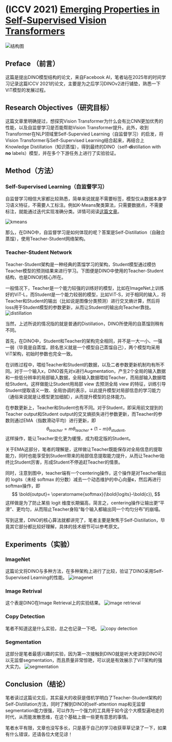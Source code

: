 # (ICCV 2021) [Emerging Properties in Self-Supervised Vision Transformers](https://arxiv.org/abs/2104.14294)
![结构图](images/2025-07-16-Emerging%20Properties%20in%20Self-Supervised%20Vision%20Transformers/main.png)
## Preface （前言）
这篇是提出DINO模型结构的论文，来自Facebook AI，笔者站在2025年的时间学习记录这篇ICCV 2021的论文，主要是为之后学习DINOv2进行铺垫，熟悉一下ViT模型的发展过程。

## Research Objectives（研究目标）
这篇文章里明确提过，想探究Vision Transformer为什么会有比CNN更加优秀的性能，以及自监督学习是否能帮助Vision Transformer提升。此外，收到Transformer在NLP领域里Self-Supervied Learning（自监督学习）的启发，将Vision Transformer与Self-Supervised Learning结合起来，再结合上Knowledge Distillation（知识蒸馏），得到最终的DINO（self-**di**stillation with **no** labels）模型，并在多个下游任务上进行了实验验证。

## Method（方法）
### Self-Supervised Learning（自监督学习）
自监督学习相信大家都比较熟悉，简单来说就是不需要标签，模型仅从数据本身学习语义特征，不需要人工标注。例如K-Means聚类算法，只需要数据点，不需要标注，就能通过迭代实现准确分类。详情可阅读[这篇文章](https://www.cnblogs.com/pinard/p/6164214.html)。

![kmeans](images/2025-07-16-Emerging%20Properties%20in%20Self-Supervised%20Vision%20Transformers/kmeans.png)

那么，在DINO中，自监督学习是如何体现的呢？答案是Self-Distillation（自融合蒸馏），使用Teacher-Student网络架构。

### Teacher-Student Network
Teacher-Student架构是一种经典的蒸馏学习的架构，Student模型通过模仿Teacher模型的预测结果来进行学习。下图便是DINO中使用的Teacher-Student结构，也是DINO的核心所在。

一般情况下，Teacher是一个能力较强的训练好的模型，比如在ImageNet上训练好的ViT-L，而Student是一个能力较弱的模型，比如ViT-S，对于相同的输入，将Teacher和Student的输出（比如说是图像分类预测）进行交叉熵计算，然后将loss用于Student模型的参数更新，从而让Student的输出向Teacher靠拢。
![distillation](images/2025-07-16-Emerging%20Properties%20in%20Self-Supervised%20Vision%20Transformers/distillation.png)


当然，上述所说的情况指的就是普通的Distillation，DINO所使用的自蒸馏则稍有不同。

首先，在DINO中，Student和Teacher的架构完全相同，并不是一大一小、一强一弱（毕竟是自蒸馏，顾名思义就是一个模型自己蒸馏自己），两个模型均采用ViT架构，初始时参数也完全一致。

在训练过程中，喂给Teacher和Student的数据，以及二者参数更新机制均有所不同。对于一个输入x，DINO首先对x进行Augmentation，产生2个全局的输入数据和一些低分辨率的局部输入数据，全局输入数据喂给Teacher，而局部输入数据喂给Student。这样做能让Student用局部 view 去预测全局 view 的特征，训练引导Student提取语义一致、全局协调的表示，以此提升模型对局部信息的学习能力（通俗来说就是让模型更加细腻），从而提升模型的总体能力。

在参数更新上，Teacher和Student也有不同。对于Student，即采用前文提到的Teacher output和Student output的交叉熵损失进行参数更新，而Teacher的参数则通过EMA（指数滑动平均）进行更新，即
$$
\theta_{teacher} = m\theta_{teacher}+(1-m)\theta_{student},
$$
这样操作，能让Teacher变化更为缓慢，成为稳定版的Student。

关于EMA这部分，笔者的理解是，这样做让Teacher既能保存对全局信息的提取能力，同时也能享受到Student带来的局部信息提取能力提升，从而让Teacher始终比Student厉害，形成Student不停追赶Teacher的情景。

同时，注意到图中，teacher端有一个centering操作，这个操作是对Teacher输出的 logits（未经 softmax 的分数）减去一个动态维护的中心向量**c**，然后再进行softmax操作，即
$$
\bold{output}= \operatorname{softmax}(\bold{logits}-\bold{c}),
$$
这样做是为了防止某些 logit 维度长期偏高，简言之，centering操作让输出更“平滑”、更均匀，从而阻止Teacher身陷“每个输入都输出同一个均匀分布”的崩塌。

写到这里，DINO的核心算法就都讲完了，笔者主要是聚焦于Self-Distillation，毕竟其它部分都比较好理解，具体的技术细节可以参考原文。

## Experiments（实验）
### ImageNet
这篇论文将DINO与多种方法，在多种架构上进行了比较，验证了DINO采用Self-Supervised Learning的性能。
![imagenet](images/2025-07-16-Emerging%20Properties%20in%20Self-Supervised%20Vision%20Transformers/imagenet.png)
### Image Retrival
这个表是DINO在Image Retrieval上的实验结果。
![image retrieval](images/2025-07-16-Emerging%20Properties%20in%20Self-Supervised%20Vision%20Transformers/image-retrieval.png)

### Copy Detection
笔者不知道这是什么实验，总之也记录一下吧。
![copy detection](images/2025-07-16-Emerging%20Properties%20in%20Self-Supervised%20Vision%20Transformers/copy-detection.png)

### Segmentation
这部分是笔者最感兴趣的实验，因为第一次接触到DINO就是听大佬讲到DINO可以无监督segmentation，而且质量非常惊艳，可以说是有效展示了ViT架构的强大实力。
![segmentation](images/2025-07-16-Emerging%20Properties%20in%20Self-Supervised%20Vision%20Transformers/segmentation.png)
## Conclusion（结论）
笔者读过这篇论文后，其实最大的收获是借机学明白了Teacher-Student架构的Self-Distillation方法，同时了解到DINO的self-attention map和无监督segmentation能力很强，可以作为一个强力的工具用于如今这个大模型遍地走的时代，从而能发散思维，在这个基础上做一些更有意思的事情。

笔者水平有限，文章也没写多长，只是基于自己的学习收获草草记录了一下，如果有什么错误，还请各位大佬见谅！
